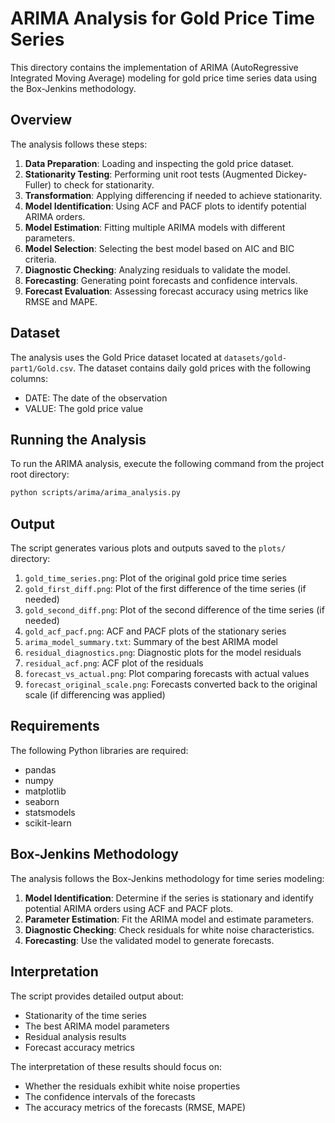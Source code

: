 # ARIMA Analysis for Gold Price Time Series

This directory contains the implementation of ARIMA (AutoRegressive Integrated Moving Average) modeling for gold price time series data using the Box-Jenkins methodology.

## Overview

The analysis follows these steps:

1. **Data Preparation**: Loading and inspecting the gold price dataset.
2. **Stationarity Testing**: Performing unit root tests (Augmented Dickey-Fuller) to check for stationarity.
3. **Transformation**: Applying differencing if needed to achieve stationarity.
4. **Model Identification**: Using ACF and PACF plots to identify potential ARIMA orders.
5. **Model Estimation**: Fitting multiple ARIMA models with different parameters.
6. **Model Selection**: Selecting the best model based on AIC and BIC criteria.
7. **Diagnostic Checking**: Analyzing residuals to validate the model.
8. **Forecasting**: Generating point forecasts and confidence intervals.
9. **Forecast Evaluation**: Assessing forecast accuracy using metrics like RMSE and MAPE.

## Dataset

The analysis uses the Gold Price dataset located at `datasets/gold-part1/Gold.csv`. The dataset contains daily gold prices with the following columns:
- DATE: The date of the observation
- VALUE: The gold price value

## Running the Analysis

To run the ARIMA analysis, execute the following command from the project root directory:

```bash
python scripts/arima/arima_analysis.py
```

## Output

The script generates various plots and outputs saved to the `plots/` directory:

1. `gold_time_series.png`: Plot of the original gold price time series
2. `gold_first_diff.png`: Plot of the first difference of the time series (if needed)
3. `gold_second_diff.png`: Plot of the second difference of the time series (if needed)
4. `gold_acf_pacf.png`: ACF and PACF plots of the stationary series
5. `arima_model_summary.txt`: Summary of the best ARIMA model
6. `residual_diagnostics.png`: Diagnostic plots for the model residuals
7. `residual_acf.png`: ACF plot of the residuals
8. `forecast_vs_actual.png`: Plot comparing forecasts with actual values
9. `forecast_original_scale.png`: Forecasts converted back to the original scale (if differencing was applied)

## Requirements

The following Python libraries are required:
- pandas
- numpy
- matplotlib
- seaborn
- statsmodels
- scikit-learn

## Box-Jenkins Methodology

The analysis follows the Box-Jenkins methodology for time series modeling:

1. **Model Identification**: Determine if the series is stationary and identify potential ARIMA orders using ACF and PACF plots.
2. **Parameter Estimation**: Fit the ARIMA model and estimate parameters.
3. **Diagnostic Checking**: Check residuals for white noise characteristics.
4. **Forecasting**: Use the validated model to generate forecasts.

## Interpretation

The script provides detailed output about:
- Stationarity of the time series
- The best ARIMA model parameters
- Residual analysis results
- Forecast accuracy metrics

The interpretation of these results should focus on:
- Whether the residuals exhibit white noise properties
- The confidence intervals of the forecasts
- The accuracy metrics of the forecasts (RMSE, MAPE) 